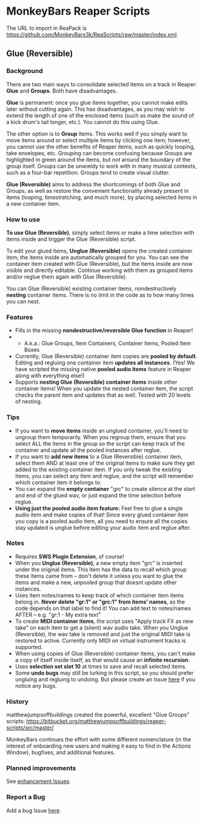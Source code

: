 # MonkeyBars Reaper Scripts

The URL to import in ReaPack is https://github.com/MonkeyBars3k/ReaScripts/raw/master/index.xml.


## Glue (Reversible)

### Background

There are two main ways to consolidate selected items on a track in Reaper: **Glue** and **Groups**. Both have disadvantages. 

**Glue** is permanent: once you glue items together, you cannot make edits later without cutting again. This has disadvantages, as you may wish to extend the length of one of the enclosed items (such as make the sound of a kick drum's tail longer, etc.). You cannot do this using Glue.

The other option is to **Group** items. This works well if you simply want to  move items around or select multiple items by clicking one item; however, you cannot use the other benefits of Reaper items, such as quickly looping, take envelopes, etc. Grouping can become confusing because Groups are highlighted in green around the items, but *not* around the boundary of the group itself. Groups can be unwieldy to work with in many musical contexts, such as a four-bar repetition. Groups tend to create visual clutter.

**Glue (Reversible)** aims to address the shortcomings of both Glue and Groups, as well as restore the convenient functionality already present in items (looping, timestretching, and much more), by placing selected items in a new container item.

### How to use

**To use Glue (Reversible)**, simply select items or make a time selection with items inside and trigger the Glue (Reversible) script.

To edit your glued items, **Unglue (Reversible)** opens the created container item; the items inside are automatically grouped for you. You can see the container item created with Glue (Reversible), but the items inside are now visible and directly editable. Continue working with them as grouped items and/or reglue them again with Glue (Reversible). 

You can  Glue (Reversible) existing container items, nondestructively **nesting** container items. There is no limit in the code as to how many times you can nest.

### Features
- Fills in the missing **nondestructive/reversible Glue function** in Reaper!
- - A.k.a.: Glue Groups, Item Containers, Container Items, Pooled Item Boxes
- Currently, Glue (Reversible) container item copies are **pooled by default**. Editing and regluing one container item **updates all instances**. (Yes! We have scripted the missing native **pooled audio items** feature in Reaper along with everything else!)
- Supports **nesting Glue (Reversible) container items** inside other container items! When you update the nested container item, the script checks the parent item and updates that as well. Tested with 20 levels of nesting.

### Tips
- If you want to **move items** inside an unglued container, you'll need to ungroup them temporarily. When you regroup them, ensure that you select ALL the items in the group so the script can keep track of the container and update all the pooled instances after reglue.
- If you want to **add new items** to a Glue (Reversible) container item, select them AND at least one of the original items to make sure they get added to the existing container item. If you only tweak the existing items, you can select any item and reglue, and the script will remember which container item it belongs to.
- You can expand the **empty container** "grc" to create silence at the start and end of the glued wav, or just expand the time selection before reglue.
- **Using just the pooled audio item feature:** Feel free to glue a single audio item and make copies of that! Since every glued container item you copy is a pooled audio item, all you need to ensure all the copies stay updated is unglue before editing your audio item and reglue after.

### Notes
- Requires **SWS Plugin Extension**, of course!
- When you **Unglue (Reversible)**, a new empty item "grc" is inserted under the original items. This item has the data to recall which group these items came from – don't delete it unless you want to glue the items and make a new, unpooled group that doesnt update other instances.
- Uses item notes/names to keep track of which container item items belong in. **Never delete "gr:1" or "grc:1" from items' names**, as the code depends on that label to find it! You can add text to notes/names AFTER – e.g. "gr:1 - My extra text"
- To create **MIDI container items**, the script uses "Apply track FX as new take" on each item to get a (silent) wav audio take. When you Unglue (Reversible), the wav take is removed and just the original MIDI take is restored to active. Currently only MIDI on virtual instrument tracks is supported.
- When using copies of Glue (Reversible) container items, you can't make a copy of itself inside itself, as that would cause an **infinite recursion**.
- Uses **selection set slot 10** at times to save and recall selected items. 
- Some **undo bugs** may still be lurking in this script, so you should prefer ungluing and regluing to undoing. But please create an Issue [here](https://github.com/MonkeyBars3k/ReaScripts/issues/new) if you notice any bugs.
 
### History

matthewjumpsoffbuildings created the powerful, excellent "Glue Groups" scripts: https://bitbucket.org/matthewjumpsoffbuildings/reaper-scripts/src/master/

MonkeyBars continues the effort with some different nomenclature (in the interest of onboarding new users and making it easy to find in the Actions Window), bugfixes, and additional features.


### Planned improvements
See [enhancement Issues](https://github.com/MonkeyBars3k/ReaScripts/issues?q=is%3Aissue+is%3Aopen+label%3Aenhancement).

### Report a Bug
Add a bug Issue [here](https://github.com/MonkeyBars3k/ReaScripts/issues/new).
